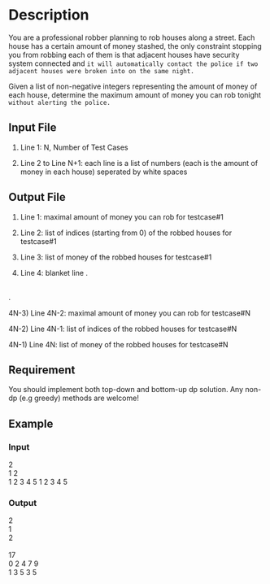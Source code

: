 # Description

You are a professional robber planning to rob houses along a street. Each house has a certain amount of money stashed, the only constraint stopping you from robbing each of them is that adjacent houses have security system connected and ```it will automatically contact the police if two adjacent houses were broken into on the same night.```

Given a list of non-negative integers representing the amount of money of each house, determine the maximum amount of money you can rob tonight ```without alerting the police.```

## Input File

1) Line 1: N, Number of Test Cases

2) Line 2 to Line N+1: each line is a list of numbers (each is the amount of money in each house) seperated by white spaces


## Output File 

1) Line 1: maximal amount of money you can rob for testcase#1

2) Line 2: list of indices (starting from 0) of the robbed houses for testcase#1

3) Line 3: list of money of the robbed houses for testcase#1

4) Line 4: blanket line
.
<br>
.
<br>

4N-3) Line 4N-2: maximal amount of money you can rob for testcase#N

4N-2) Line 4N-1: list of indices of the robbed houses for testcase#N

4N-1) Line 4N: list of money of the robbed houses for testcase#N

## Requirement

You should implement both top-down and bottom-up dp solution. Any non-dp (e.g greedy) methods are welcome!

## Example

### Input
2
<br>
1 2
<br>
1 2 3 4 5 1 2 3 4 5

### Output
2
<br>
1
<br>
2
<br>
<br>
17
<br>
0 2 4 7 9
<br>
1 3 5 3 5



